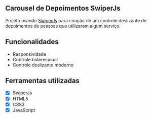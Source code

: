 ## Carousel de Depoimentos SwiperJs

Projeto usando [SwiperJs](https://swiperjs.com/) para criação de um controle deslizante de depoimentos de pessoas que utilizaram algum serviço.




## Funcionalidades

- Responsividade
- Controle biderecional
- Controle deslizante moderno 

## Ferramentas utilizadas

- [x] SwiperJs
- [x] HTML5
- [x] CSS3
- [x] JavaScript

